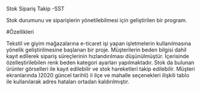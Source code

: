 Stok Sipariş Takip -SST

Stok durumunu ve siparişlerin yönetilebilmesi için geliştirilen bir program.

#Özellikleri

Tekstil ve giyim mağazalarına e-ticaret işi yapan işletmelerin kullanılmasına yönelik geliştirilmesine başlanan bir proje. Müşterilerin beden bilgisi dahil kayıt edilerek sipariş süreçlerinin hızlandırılması düşünülmüştür. İçerisinde özelleştirilebilen renk beden kategori ayarları yapılmaktadır. Stok da bulunan ürünler görselleri ile kayıt edilebilir ve stok hareketleri takip edilebilir. Müşteri ekranlarında )2020 güncel tarihli) il ilçe ve mahalle seçenekleri ilişkili tablo ile kullanılarak adres hataları ortadan kaldırılmıştır.
